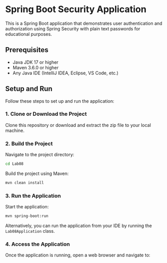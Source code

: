 # Spring Boot Security Application

This is a Spring Boot application that demonstrates user authentication and authorization using Spring Security with plain text passwords for educational purposes.

## Prerequisites

- Java JDK 17 or higher
- Maven 3.6.0 or higher
- Any Java IDE (IntelliJ IDEA, Eclipse, VS Code, etc.)

## Setup and Run

Follow these steps to set up and run the application:

### 1. Clone or Download the Project

Clone this repository or download and extract the zip file to your local machine.

### 2. Build the Project

Navigate to the project directory:

```bash
cd Lab08
```

Build the project using Maven:

```bash
mvn clean install
```

### 3. Run the Application

Start the application:

```bash
mvn spring-boot:run
```

Alternatively, you can run the application from your IDE by running the `Lab08Application` class.

### 4. Access the Application

Once the application is running, open a web browser and navigate to:

